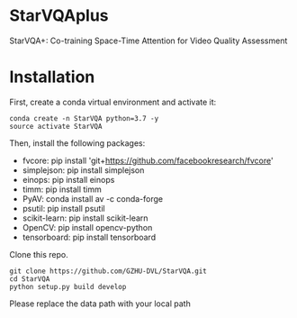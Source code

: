 # StarVQAplus
StarVQA+: Co-training Space-Time Attention for Video Quality Assessment
#  Installation

First, create a conda virtual environment and activate it:

```
conda create -n StarVQA python=3.7 -y
source activate StarVQA
```
Then, install the following packages:

- fvcore: pip install 'git+https://github.com/facebookresearch/fvcore'
- simplejson: pip install simplejson
- einops: pip install einops
- timm: pip install timm
- PyAV: conda install av -c conda-forge
- psutil: pip install psutil
- scikit-learn: pip install scikit-learn
- OpenCV: pip install opencv-python
- tensorboard: pip install tensorboard

Clone this repo.

```
git clone https://github.com/GZHU-DVL/StarVQA.git
cd StarVQA
python setup.py build develop
```

Please replace the data path with your local path 
